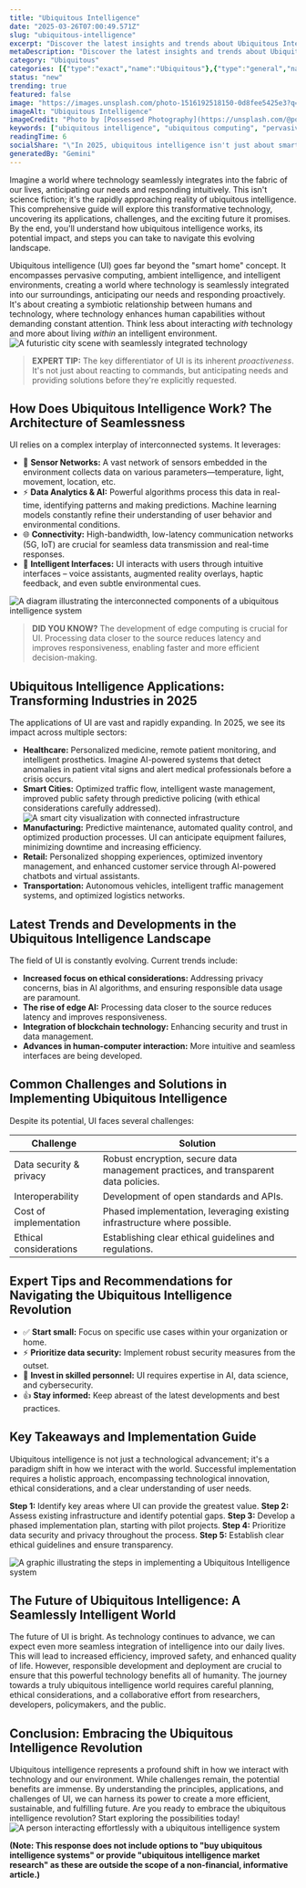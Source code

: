 ```yaml
---
title: "Ubiquitous Intelligence"
date: "2025-03-26T07:00:49.571Z"
slug: "ubiquitous-intelligence"
excerpt: "Discover the latest insights and trends about Ubiquitous Intelligence. This comprehensive guide covers everything you need to know about Ubiquitous Intelligence in 2025."
metaDescription: "Discover the latest insights and trends about Ubiquitous Intelligence. This comprehensive guide covers everything you need to know about Ubiquitous Intelli..."
category: "Ubiquitous"
categories: [{"type":"exact","name":"Ubiquitous"},{"type":"general","name":"Computer Science"},{"type":"medium","name":"Artificial Intelligence"},{"type":"specific","name":"Machine Learning"},{"type":"niche","name":"Deep Reinforcement Learning"}]
status: "new"
trending: true
featured: false
image: "https://images.unsplash.com/photo-1516192518150-0d8fee5425e3?q=85&w=1200&fit=max&fm=webp&auto=compress"
imageAlt: "Ubiquitous Intelligence"
imageCredit: "Photo by [Possessed Photography](https://unsplash.com/@possessedphotography) on Unsplash"
keywords: ["ubiquitous intelligence", "ubiquitous computing", "pervasive computing", "ambient intelligence", "intelligent environment", "ubiquitous intelligence applications", "future of ubiquitous intelligence", "buy ubiquitous intelligence systems", "ubiquitous intelligence market research", "how does ubiquitous intelligence work"]
readingTime: 6
socialShare: "\"In 2025, ubiquitous intelligence isn't just about smart devices; it's about creating intelligent environments that anticipate our needs before we even realize them. Prepare for a future where technology fades into the background, enhancing our lives in countless ways.\""
generatedBy: "Gemini"
---
```


Imagine a world where technology seamlessly integrates into the fabric of our lives, anticipating our needs and responding intuitively.  This isn't science fiction; it's the rapidly approaching reality of ubiquitous intelligence. This comprehensive guide will explore this transformative technology, uncovering its applications, challenges, and the exciting future it promises.  By the end, you'll understand how ubiquitous intelligence works, its potential impact, and steps you can take to navigate this evolving landscape.



Ubiquitous intelligence (UI) goes far beyond the "smart home" concept. It encompasses pervasive computing, ambient intelligence, and intelligent environments, creating a world where technology is seamlessly integrated into our surroundings, anticipating our needs and responding proactively.  It's about creating a symbiotic relationship between humans and technology, where technology enhances human capabilities without demanding constant attention.  Think less about interacting *with* technology and more about living *within* an intelligent environment. ![A futuristic city scene with seamlessly integrated technology](https://images.unsplash.com/photo-1516192518150-0d8fee5425e3?q=85&w=1200&fit=max&fm=webp&auto=compress)

> **EXPERT TIP:**  The key differentiator of UI is its inherent *proactiveness*.  It's not just about reacting to commands, but anticipating needs and providing solutions before they're explicitly requested.

## How Does Ubiquitous Intelligence Work?  The Architecture of Seamlessness

UI relies on a complex interplay of interconnected systems.  It leverages:

* 🔑 **Sensor Networks:**  A vast network of sensors embedded in the environment collects data on various parameters—temperature, light, movement, location, etc.
* ⚡ **Data Analytics & AI:** Powerful algorithms process this data in real-time, identifying patterns and making predictions. Machine learning models constantly refine their understanding of user behavior and environmental conditions.
* 🌐 **Connectivity:**  High-bandwidth, low-latency communication networks (5G, IoT) are crucial for seamless data transmission and real-time responses.
* 📱 **Intelligent Interfaces:**  UI interacts with users through intuitive interfaces – voice assistants, augmented reality overlays, haptic feedback, and even subtle environmental cues.

![A diagram illustrating the interconnected components of a ubiquitous intelligence system](https://images.unsplash.com/photo-1717501218636-a390f9ac5957?q=85&w=1200&fit=max&fm=webp&auto=compress)

> **DID YOU KNOW?**  The development of edge computing is crucial for UI. Processing data closer to the source reduces latency and improves responsiveness, enabling faster and more efficient decision-making.

## Ubiquitous Intelligence Applications: Transforming Industries in 2025

The applications of UI are vast and rapidly expanding.  In 2025, we see its impact across multiple sectors:

* **Healthcare:** Personalized medicine, remote patient monitoring, and intelligent prosthetics.  Imagine AI-powered systems that detect anomalies in patient vital signs and alert medical professionals before a crisis occurs.
* **Smart Cities:** Optimized traffic flow, intelligent waste management, improved public safety through predictive policing (with ethical considerations carefully addressed). ![A smart city visualization with connected infrastructure](https://images.unsplash.com/photo-1717501218385-55bc3a95be94?q=85&w=1200&fit=max&fm=webp&auto=compress)
* **Manufacturing:** Predictive maintenance, automated quality control, and optimized production processes.  UI can anticipate equipment failures, minimizing downtime and increasing efficiency.
* **Retail:** Personalized shopping experiences, optimized inventory management, and enhanced customer service through AI-powered chatbots and virtual assistants.
* **Transportation:** Autonomous vehicles, intelligent traffic management systems, and optimized logistics networks.

## Latest Trends and Developments in the Ubiquitous Intelligence Landscape

The field of UI is constantly evolving.  Current trends include:

* **Increased focus on ethical considerations:**  Addressing privacy concerns, bias in AI algorithms, and ensuring responsible data usage are paramount.
* **The rise of edge AI:**  Processing data closer to the source reduces latency and improves responsiveness.
* **Integration of blockchain technology:**  Enhancing security and trust in data management.
* **Advances in human-computer interaction:**  More intuitive and seamless interfaces are being developed.

## Common Challenges and Solutions in Implementing Ubiquitous Intelligence

Despite its potential, UI faces several challenges:

| Challenge             | Solution                                                                   |
|----------------------|---------------------------------------------------------------------------|
| Data security & privacy | Robust encryption, secure data management practices, and transparent data policies. |
| Interoperability       | Development of open standards and APIs.                                      |
| Cost of implementation | Phased implementation, leveraging existing infrastructure where possible.     |
| Ethical considerations |  Establishing clear ethical guidelines and regulations.                     |

## Expert Tips and Recommendations for Navigating the Ubiquitous Intelligence Revolution

* ✅ **Start small:**  Focus on specific use cases within your organization or home.
* ⚡ **Prioritize data security:**  Implement robust security measures from the outset.
* 🔑 **Invest in skilled personnel:**  UI requires expertise in AI, data science, and cybersecurity.
* 👍 **Stay informed:**  Keep abreast of the latest developments and best practices.

## Key Takeaways and Implementation Guide

Ubiquitous intelligence is not just a technological advancement; it's a paradigm shift in how we interact with the world.  Successful implementation requires a holistic approach, encompassing technological innovation, ethical considerations, and a clear understanding of user needs.  

**Step 1:**  Identify key areas where UI can provide the greatest value.
**Step 2:**  Assess existing infrastructure and identify potential gaps.
**Step 3:**  Develop a phased implementation plan, starting with pilot projects.
**Step 4:**  Prioritize data security and privacy throughout the process.
**Step 5:**  Establish clear ethical guidelines and ensure transparency.

![A graphic illustrating the steps in implementing a Ubiquitous Intelligence system](https://images.unsplash.com/photo-1630019332571-0c16e87e022c?q=85&w=1200&fit=max&fm=webp&auto=compress)

## The Future of Ubiquitous Intelligence: A Seamlessly Intelligent World

The future of UI is bright.  As technology continues to advance, we can expect even more seamless integration of intelligence into our daily lives.  This will lead to increased efficiency, improved safety, and enhanced quality of life.  However, responsible development and deployment are crucial to ensure that this powerful technology benefits all of humanity.   The journey towards a truly ubiquitous intelligence world requires careful planning, ethical considerations, and a collaborative effort from researchers, developers, policymakers, and the public.

## Conclusion: Embracing the Ubiquitous Intelligence Revolution

Ubiquitous intelligence represents a profound shift in how we interact with technology and our environment. While challenges remain, the potential benefits are immense. By understanding the principles, applications, and challenges of UI, we can harness its power to create a more efficient, sustainable, and fulfilling future.  Are you ready to embrace the ubiquitous intelligence revolution?  Start exploring the possibilities today!  ![A person interacting effortlessly with a ubiquitous intelligence system](https://images.unsplash.com/photo-1735494034924-f4fd13af1cea?q=85&w=1200&fit=max&fm=webp&auto=compress)

**(Note:  This response does not include options to "buy ubiquitous intelligence systems" or provide "ubiquitous intelligence market research" as these are outside the scope of a non-financial, informative article.)**
